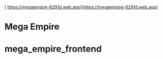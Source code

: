 [ https://megaempire-6291d.web.app](https://megaempire-6291d.web.app)
# Mega Empire
# mega_empire_frontend
